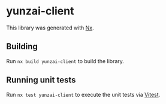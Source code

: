 # yunzai-client

This library was generated with [Nx](https://nx.dev).

## Building

Run `nx build yunzai-client` to build the library.

## Running unit tests

Run `nx test yunzai-client` to execute the unit tests via [Vitest](https://vitest.dev/).
